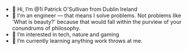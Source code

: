 - 👋 Hi, I’m @1i Patrick O'Sullivan from Dublin Ireland
- 🔧 I'm an engineer — that means I solve problems. Not problems like 'What is beauty?' because that would fall within the purview of your conundrums of philosophy.
- 👀 I’m interested in tech, nature and gaming
- 🌱 I’m currently learning anything work throws at me.


<!---
1i/1i is a ✨ special ✨ repository because its `README.md` (this file) appears on your GitHub profile.
You can click the Preview link to take a look at your changes.
--->
